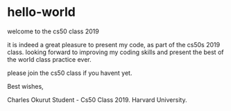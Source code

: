 # hello-world

welcome to  the cs50 class 2019

it is indeed a great pleasure to present my code, as part of the cs50s 2019 class.
looking forward to improving my coding skills and present the best of the world class practice ever.

please join the cs50 class if you havent yet.

Best wishes,

Charles Okurut
Student - Cs50 Class 2019.
Harvard University.
